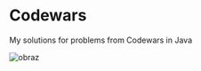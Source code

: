 # Codewars
My solutions for problems from Codewars in Java

![obraz](https://github.com/majafrankowska/Codewars/assets/86436235/218959e4-b17c-4d0f-a3d7-0767d7823599)
